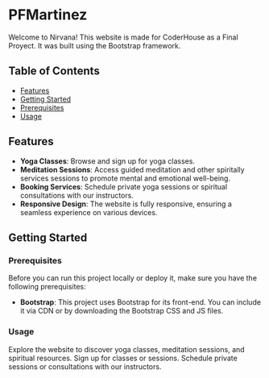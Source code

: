 # PFMartinez

Welcome to Nirvana! This website is made for CoderHouse as a Final Proyect. It was built using the Bootstrap framework.

## Table of Contents

- [Features](#features)
- [Getting Started](#getting-started)
- [Prerequisites](#prerequisites)
- [Usage](#usage)

## Features

- **Yoga Classes**: Browse and sign up for yoga classes.
- **Meditation Sessions**: Access guided meditation and other spiritally services sessions to promote mental and emotional well-being.
- **Booking Services**: Schedule private yoga sessions or spiritual consultations with our instructors.
- **Responsive Design**: The website is fully responsive, ensuring a seamless experience on various devices.

## Getting Started

### Prerequisites

Before you can run this project locally or deploy it, make sure you have the following prerequisites:

- **Bootstrap**: This project uses Bootstrap for its front-end. You can include it via CDN or by downloading the Bootstrap CSS and JS files.

### Usage
Explore the website to discover yoga classes, meditation sessions, and spiritual resources.
Sign up for classes or sessions.
Schedule private sessions or consultations with our instructors.
